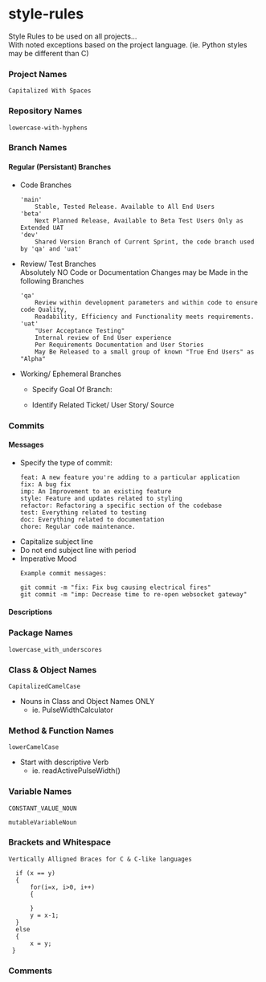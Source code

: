 # style-rules
Style Rules to be used on all projects...  
With noted exceptions based on the project language. (ie. Python styles may be different than C)


### Project Names

  `Capitalized With Spaces`

### Repository Names

  `lowercase-with-hyphens`
  
### Branch Names

#### Regular (Persistant) Branches
+ Code Branches
  ```
  'main'
      Stable, Tested Release. Available to All End Users
  'beta'
      Next Planned Release, Available to Beta Test Users Only as Extended UAT
  'dev'
      Shared Version Branch of Current Sprint, the code branch used by 'qa' and 'uat'
  ```
+ Review/ Test Branches  
Absolutely NO Code or Documentation Changes may be Made in the following Branches
  ```
  'qa'
      Review within development parameters and within code to ensure code Quality, 
      Readability, Efficiency and Functionality meets requirements.
  'uat'
      "User Acceptance Testing"
      Internal review of End User experience 
      Per Requirements Documentation and User Stories
      May Be Released to a small group of known "True End Users" as "Alpha"
  ```

+ Working/ Ephemeral Branches

    + Specify Goal Of Branch:

    + Identify Related Ticket/ User Story/ Source

### Commits  

#### Messages

+ Specify the type of commit:
  ```
  feat: A new feature you're adding to a particular application
  fix: A bug fix
  imp: An Improvement to an existing feature
  style: Feature and updates related to styling
  refactor: Refactoring a specific section of the codebase
  test: Everything related to testing
  doc: Everything related to documentation
  chore: Regular code maintenance.
  ```
+ Capitalize subject line
+ Do not end subject line with period
+ Imperative Mood
  ```
  Example commit messages:

  git commit -m "fix: Fix bug causing electrical fires"
  git commit -m "imp: Decrease time to re-open websocket gateway"
  ```

#### Descriptions

### Package Names

`lowercase_with_underscores`

### Class & Object Names

`CapitalizedCamelCase`

+ Nouns in Class and Object Names ONLY
    + ie. PulseWidthCalculator

### Method & Function Names

`lowerCamelCase`

+ Start with descriptive Verb
   + ie. readActivePulseWidth()

### Variable Names

  `CONSTANT_VALUE_NOUN`
  
  `mutableVariableNoun`

### Brackets and Whitespace
```
Vertically Alligned Braces for C & C-like languages

  if (x == y)
  {
      for(i=x, i>0, i++)
      {
      
      }
      y = x-1;
  }
  else
  {
      x = y;
 }
```
### Comments

